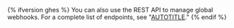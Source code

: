 {% ifversion ghes %}
You can also use the REST API to manage global webhooks. For a complete list of endpoints, see "[AUTOTITLE](/rest/enterprise-admin/global-webhooks)."
{% endif %}

